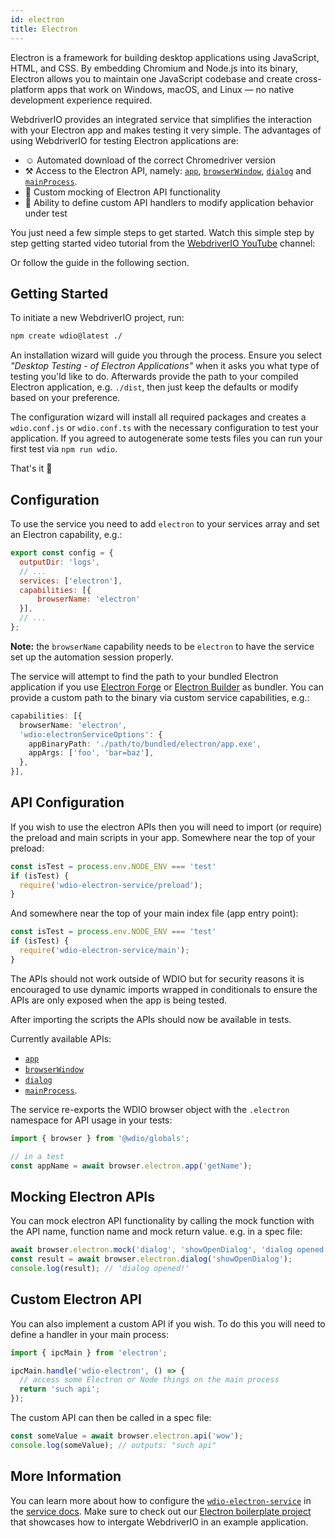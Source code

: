 ```yaml
---
id: electron
title: Electron
---
```


Electron is a framework for building desktop applications using JavaScript, HTML, and CSS. By embedding Chromium and Node.js into its binary, Electron allows you to maintain one JavaScript codebase and create cross-platform apps that work on Windows, macOS, and Linux — no native development experience required.

WebdriverIO provides an integrated service that simplifies the interaction with your Electron app and makes testing it very simple. The advantages of using WebdriverIO for testing Electron applications are:

- ☺️ Automated download of the correct Chromedriver version
- ⚒️ Access to the Electron API, namely: [`app`](https://www.electronjs.org/docs/latest/api/app), [`browserWindow`](https://www.electronjs.org/docs/latest/api/browser-window), [`dialog`](https://www.electronjs.org/docs/latest/api/dialog) and [`mainProcess`](https://www.electronjs.org/docs/latest/api/process).
- 🔄 Custom mocking of Electron API functionality
- 👤 Ability to define custom API handlers to modify application behavior under test

You just need a few simple steps to get started. Watch this simple step by step getting started video tutorial from the [WebdriverIO YouTube](https://www.youtube.com/@webdriverio) channel:

<LiteYouTubeEmbed id="iQNxTdWedk0" title="Getting Started with ElectronJS Testing in WebdriverIO" />

Or follow the guide in the following section.

## Getting Started

To initiate a new WebdriverIO project, run:

```sh
npm create wdio@latest ./
```

An installation wizard will guide you through the process. Ensure you select _"Desktop Testing - of Electron Applications"_ when it asks you what type of testing you'ld like to do. Afterwards provide the path to your compiled Electron application, e.g. `./dist`, then just keep the defaults or modify based on your preference.

The configuration wizard will install all required packages and creates a `wdio.conf.js` or `wdio.conf.ts` with the necessary configuration to test your application. If you agreed to autogenerate some tests files you can run your first test via `npm run wdio`.

That's it 🎉

## Configuration

To use the service you need to add `electron` to your services array and set an Electron capability, e.g.:

```js title=wdio.conf.js
export const config = {
  outputDir: 'logs',
  // ...
  services: ['electron'],
  capabilities: [{
      browserName: 'electron'
  }],
  // ...
};
```

**Note:** the `browserName` capability needs to be `electron` to have the service set up the automation session properly.

The service will attempt to find the path to your bundled Electron application if you use [Electron Forge](https://www.electronforge.io/) or [Electron Builder](https://www.electron.build/) as bundler. You can provide a custom path to the binary via custom service capabilities, e.g.:

```ts
capabilities: [{
  browserName: 'electron',
  'wdio:electronServiceOptions': {
    appBinaryPath: './path/to/bundled/electron/app.exe',
    appArgs: ['foo', 'bar=baz'],
  },
}],
```

## API Configuration

If you wish to use the electron APIs then you will need to import (or require) the preload and main scripts in your app. Somewhere near the top of your preload:

```ts
const isTest = process.env.NODE_ENV === 'test'
if (isTest) {
  require('wdio-electron-service/preload');
}
```

And somewhere near the top of your main index file (app entry point):

```ts
const isTest = process.env.NODE_ENV === 'test'
if (isTest) {
  require('wdio-electron-service/main');
}
```

The APIs should not work outside of WDIO but for security reasons it is encouraged to use dynamic imports wrapped in conditionals to ensure the APIs are only exposed when the app is being tested.

After importing the scripts the APIs should now be available in tests.

Currently available APIs:
- [`app`](https://www.electronjs.org/docs/latest/api/app)
- [`browserWindow`](https://www.electronjs.org/docs/latest/api/browser-window)
- [`dialog`](https://www.electronjs.org/docs/latest/api/dialog)
- [`mainProcess`](https://www.electronjs.org/docs/latest/api/process).

The service re-exports the WDIO browser object with the `.electron` namespace for API usage in your tests:

```ts
import { browser } from '@wdio/globals';

// in a test
const appName = await browser.electron.app('getName');
```

## Mocking Electron APIs

You can mock electron API functionality by calling the mock function with the API name, function name and mock return value. e.g. in a spec file:

```ts
await browser.electron.mock('dialog', 'showOpenDialog', 'dialog opened!');
const result = await browser.electron.dialog('showOpenDialog');
console.log(result); // 'dialog opened!'
```

## Custom Electron API

You can also implement a custom API if you wish. To do this you will need to define a handler in your main process:

```ts
import { ipcMain } from 'electron';

ipcMain.handle('wdio-electron', () => {
  // access some Electron or Node things on the main process
  return 'such api';
});
```

The custom API can then be called in a spec file:

```ts
const someValue = await browser.electron.api('wow');
console.log(someValue); // outputs: "such api"
```

## More Information

You can learn more about how to configure the [`wdio-electron-service`](https://www.npmjs.com/package/wdio-electron-service) in the [service docs](/docs/wdio-electron-service). Make sure to check out our [Electron boilerplate project](https://github.com/webdriverio/electron-boilerplate) that showcases how to intergate WebdriverIO in an example application.
